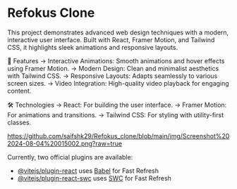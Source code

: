 # Refokus Clone

This project demonstrates advanced web design techniques with a modern, interactive user interface. Built with React, Framer Motion, and Tailwind CSS, it highlights sleek animations and responsive layouts.

🚀 Features
-> Interactive Animations: Smooth animations and hover effects using Framer Motion.
-> Modern Design: Clean and minimalist aesthetics with Tailwind CSS.
-> Responsive Layouts: Adapts seamlessly to various screen sizes.
-> Video Integration: High-quality video playback for engaging content.

🛠️ Technologies
-> React: For building the user interface.
-> Framer Motion: For animations and transitions.
-> Tailwind CSS: For styling with utility-first classes.

https://github.com/saifshk29/Refokus_clone/blob/main/img/Screenshot%202024-08-04%20015002.png?raw=true

Currently, two official plugins are available:

- [@vitejs/plugin-react](https://github.com/vitejs/vite-plugin-react/blob/main/packages/plugin-react/README.md) uses [Babel](https://babeljs.io/) for Fast Refresh
- [@vitejs/plugin-react-swc](https://github.com/vitejs/vite-plugin-react-swc) uses [SWC](https://swc.rs/) for Fast Refresh
